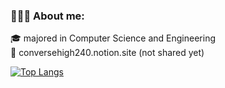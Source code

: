 ### 👩🏻‍💻 About me:

<!--
**conversehigh240/conversehigh240** is a ✨ _special_ ✨ repository because its `README.md` (this file) appears on your GitHub profile.

Here are some ideas to get you started:

- 🔭 I’m currently working on ...
- 🌱 I’m currently learning ...
- 👯 I’m looking to collaborate on ...
- 🤔 I’m looking for help with ...
- 💬 Ask me about ...
- 📫 How to reach me: ...
- 😄 Pronouns: ...
- ⚡ Fun fact: ...
![Top Langs](https://github-readme-stats.vercel.app/api/top-langs/?username=conversehigh240&layout=compact)
-->

🎓 majored in Computer Science and Engineering  
🔗 conversehigh240.notion.site (not shared yet)

[![Top Langs](https://github-readme-stats-git-masterrstaa-rickstaa.vercel.app/api/top-langs/?username=conversehigh240&layout=compact&theme=transparent)](https://github.com/anuraghazra/github-readme-stats)


